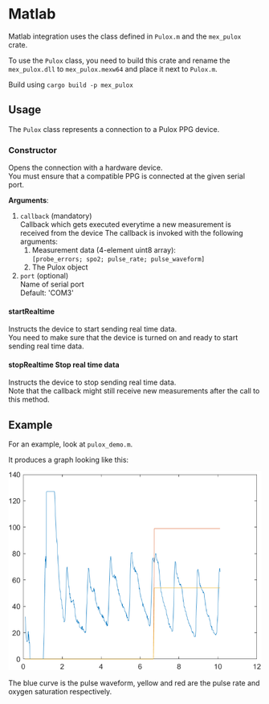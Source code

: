 # Matlab
Matlab integration uses the class defined in `Pulox.m` and the `mex_pulox` crate. 

To use the `Pulox` class, you need to build this crate and rename the `mex_pulox.dll` to `mex_pulox.mexw64` and place it next to `Pulox.m`.

Build using `cargo build -p mex_pulox`

## Usage
The `Pulox` class represents a connection to a Pulox PPG device. 

### Constructor
Opens the connection with a hardware device.  
You must ensure that a compatible PPG is connected at the given serial port. 

**Arguments**:
1. `callback` (mandatory)  
Callback which gets executed everytime a new measurement is received from the device
The callback is invoked with the following arguments:
   1. Measurement data (4-element uint8 array):  
   `[probe_errors; spo2; pulse_rate; pulse_waveform]`
   2. The Pulox object
2. `port` (optional)  
Name of serial port  
Default: 'COM3'

#### startRealtime 
Instructs the device to start sending real time data.  
You need to make sure that the device is turned on and ready to start sending real time data.


#### stopRealtime Stop real time data
Instructs the device to stop sending real time data.  
Note that the callback might still receive new measurements after the call to this method.

## Example
For an example, look at `pulox_demo.m`.

It produces a graph looking like this:

![Matlab graph](demo_graph.png "Matlab Graph")

The blue curve is the pulse waveform, yellow and red are the pulse rate and oxygen saturation respectively.
